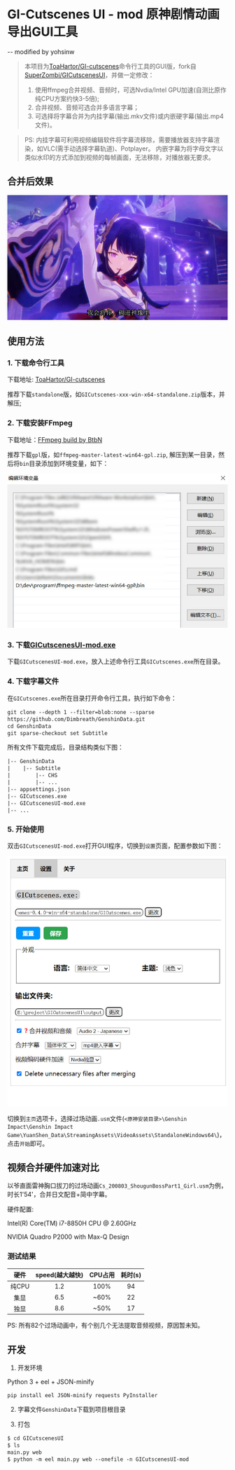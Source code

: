# GI-Cutscenes UI - mod 原神剧情动画导出GUI工具
-- modified by yohsinw

> 本项目为[ToaHartor/GI-cutscenes](https://github.com/ToaHartor/GI-cutscenes)命令行工具的GUI版，fork自[SuperZombi/GICutscenesUI](https://github.com/SuperZombi/GICutscenesUI)，并做一定修改：
> 1. 使用ffmpeg合并视频、音频时，可选Nvdia/Intel GPU加速(自测比原作纯CPU方案约快3-5倍);
> 2. 合并视频、音频可选合并多语言字幕；
> 3. 可选择将字幕合并为内挂字幕(输出.mkv文件)或内嵌硬字幕(输出.mp4文件)。

> PS: 内挂字幕可利用视频编辑软件将字幕流移除，需要播放器支持字幕渲染，如VLC(需手动选择字幕轨道)、Potplayer。
> 内嵌字幕为将字母文字以类似水印的方式添加到视频的每帧画面，无法移除，对播放器无要求。

## 合并后效果
![capture](./github/images/capture.jpg)

## 使用方法

### 1. 下载命令行工具

下载地址: [ToaHartor/GI-cutscenes](https://github.com/ToaHartor/GI-cutscenes)

推荐下载`standalone`版，如`GICutscenes-xxx-win-x64-standalone.zip`版本，并解压;

### 2. 下载安装FFmpeg

下载地址：[FFmpeg build by BtbN](https://github.com/BtbN/FFmpeg-Builds/releases)

推荐下载`gpl`版，如`ffmpeg-master-latest-win64-gpl.zip`, 解压到某一目录，然后将`bin`目录添加到环境变量，如下：

![FFmpeg环境变量](./github/images/env.jpg)

### 3. 下载[GICutscenesUI-mod.exe](https://github.com/yohsinw/GICutscenesUI-mod/releases)

下载`GICutscenesUI-mod.exe`，放入上述命令行工具`GICutscenes.exe`所在目录。

### 4. 下载字幕文件

在`GICutscenes.exe`所在目录打开命令行工具，执行如下命令：

```shell
git clone --depth 1 --filter=blob:none --sparse https://github.com/Dimbreath/GenshinData.git
cd GenshinData
git sparse-checkout set Subtitle
```

所有文件下载完成后，目录结构类似下图：
```
|-- GenshinData
|    |-- Subtitle
|        |-- CHS
|        |-- ...
|-- appsettings.json
|-- GICutscenes.exe
|-- GICutscenesUI-mod.exe
|-- ...
```

### 5. 开始使用

双击`GICutscenesUI-mod.exe`打开GUI程序，切换到`设置`页面，配置参数如下图：

![参数配置](./github/images/config.jpg)

切换到`主页`选项卡，选择过场动画`.usm`文件(`<原神安装目录>\Genshin Impact\Genshin Impact Game\YuanShen_Data\StreamingAssets\VideoAssets\StandaloneWindows64\`)，点击`开始`即可。

## 视频合并硬件加速对比

以爷直面雷神胸口拔刀的过场动画`Cs_200803_ShougunBossPart1_Girl.usm`为例，时长1'54'，合并日文配音+简中字幕。

硬件配置:     

Intel(R) Core(TM) i7-8850H CPU @ 2.60GHz

NVIDIA Quadro P2000 with Max-Q Design 

### 测试结果

| 硬件 | speed(越大越快) | CPU占用 | 耗时(s) |
| :--: | :--: | :--: | :--: |
| 纯CPU | 1.2 | 100% | 94 |
| 集显 | 6.5| ~60% | 22 |
| 独显 | 8.6 | ~50% | 17 |

PS: 所有82个过场动画中，有个别几个无法提取音频视频，原因暂未知。

## 开发

1. 开发环境

Python 3 + eel + JSON-minify

```shell
pip install eel JSON-minify requests PyInstaller
```

2. 字幕文件`GenshinData`下载到项目根目录

3. 打包

```shell
$ cd GICutscenesUI
$ ls
main.py web
$ python -m eel main.py web --onefile -n GICutscenesUI-mod
```